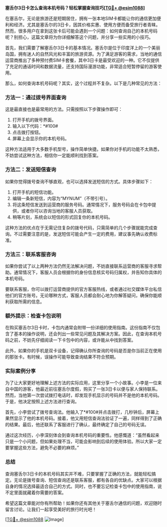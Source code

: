 **塞舌尔3日卡怎么查询本机号码？轻松掌握查询技巧[[TG💪+ @esim1088](https://t.me/s/esim1088)]**

在塞舌尔，无论是旅游还是短期居住，拥有一张本地SIM卡都能让你的通信更加便利和经济。尤其是塞舌尔的3日卡，因其价格实惠、使用方便而备受旅行者青睐。然而，很多用户在拿到这张卡后可能会遇到一个问题：如何查询自己的本机号码呢？别担心，这篇文章将为你详细解答这个问题，并分享一些实用的小技巧。

首先，我们需要了解塞舌尔3日卡的基本情况。塞舌尔是位于印度洋上的一个美丽岛国，拥有迷人的自然风光和丰富的旅游资源。为了满足游客的需求，当地的通信运营商推出了多种预付费SIM卡套餐，其中3日卡是最受欢迎的一种。它不仅提供了充足的通话时间和数据流量，还支持国际漫游功能，非常适合短暂停留的游客使用。

那么，如何查询本机号码呢？其实，这个过程并不复杂。以下是几种常见的方法：

### 方法一：通过拨号界面查询

这是最直接也是最常用的方法。只需按照以下步骤操作即可：

1. 打开手机的拨号界面。
2. 输入以下代码：*#100#
3. 点击拨打按钮。
4. 屏幕上会显示你的本机号码。

这种方法适用于大多数手机型号，操作简单快捷。如果你对手机的功能不太熟悉，不妨尝试这种方法，相信你一定能顺利找到答案。

### 方法二：发送短信查询

如果你觉得拨号查询不够直观，也可以选择发送短信的方式。具体步骤如下：

1. 打开手机的短信功能。
2. 编辑一条新短信，内容为“MYNUM”（不带引号）。
3. 将这条短信发送到运营商的服务号码。通常情况下，服务号码会在卡包中提供，或者你可以咨询当地的客服人员获取。
4. 稍等片刻，系统会以短信的形式回复你的本机号码。

这种方法的优点在于无需记住复杂的拨号代码，只需简单的几个步骤就能完成查询。不过需要注意的是，发送短信可能会产生一定的费用，建议事先确认收费标准。

### 方法三：联系客服咨询

如果你尝试了以上两种方法仍然无法解决问题，不妨直接联系运营商的客服寻求帮助。通常情况下，客服人员会根据你的身份信息核实号码归属权，并告知你具体的本机号码。

要联系客服，你可以拨打运营商提供的官方客服热线，或者通过社交媒体平台私信他们的官方账号。无论哪种方式，客服人员都会耐心地为你解答疑问，确保你能顺利获取所需的信息。

### 额外提示：检查卡包说明

在购买塞舌尔3日卡时，卡包内通常会附带一份详细的使用指南。这份指南不仅包含了基本的操作说明，还会列出一些常见问题及其解决方案。因此，在查询本机号码之前，不妨先仔细阅读一下卡包中的内容，或许能从中找到答案。

此外，如果你的手机是双卡设备，记得确认你所查询的号码是否是你当前正在使用的那张卡。有时候，误操作可能导致查询结果不符合预期。

### 实际案例分享

为了让大家更好地理解上述方法的实际应用，这里分享一个小故事。小李是一位来自中国的游客，他最近前往塞舌尔度假，购买了一张3日卡以便与家人保持联系。然而，当他第一次尝试拨打电话时，却发现手机显示的号码并不是他的本机号码。于是，他决定按照上述方法进行查询。

首先，小李尝试了拨号查询法。他输入了*#100#并点击拨打，几秒钟后，屏幕上果然显示了他的本机号码。接着，他又用短信查询法验证了一遍，同样得到了正确的结果。最后，他还联系了客服进行了确认，最终确定了自己的号码无误。

通过这次经历，小李深刻体会到查询本机号码的重要性。他感慨道：“虽然看起来只是一个小问题，但如果处理不当，可能会影响到后续的使用体验。所以大家一定要掌握这些方法，避免不必要的麻烦。”

### 总结

查询塞舌尔3日卡的本机号码其实并不难，只要掌握了正确的方法，就能轻松搞定。无论是拨号查询、短信查询还是联系客服，都有各自的优缺点。大家可以根据自身的情况选择最适合自己的方式。同时，也不要忘记检查卡包中的使用指南，说不定里面就藏着你需要的答案。

希望这篇文章能对你有所帮助！如果你还有其他关于塞舌尔通信的问题，欢迎随时留言讨论。让我们一起享受美好的旅行时光吧！

[[TG💪+ @esim1088](https://t.me/s/esim1088) ![Image](https://i.postimg.cc/4NQfJmqS/Snipaste-2025-05-13-00-14-12.png)]